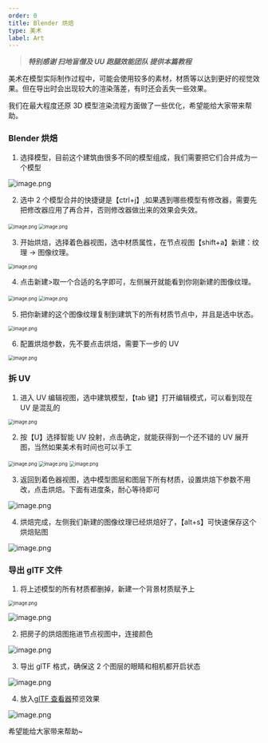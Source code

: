 ```yaml
---
order: 0
title: Blender 烘焙
type: 美术
label: Art
---
```


> **_特别感谢 扫地盲僧及 UU 跑腿效能团队 提供本篇教程_**

美术在模型实际制作过程中，可能会使用较多的素材，材质等以达到更好的视觉效果。但在导出时会出现较大的渲染落差，有时还会丢失一些效果。

我们在最大程度还原 3D 模型渲染流程方面做了一些优化，希望能给大家带来帮助。

### Blender 烘焙

1. 选择模型，目前这个建筑由很多不同的模型组成，我们需要把它们合并成为一个模型

![image.png](https://gw.alipayobjects.com/zos/OasisHub/062ab80a-f13e-4bde-b916-61ed65150540/1635163063741-2a68da6a-bb53-47ef-8404-7f52c127c802.png)

2. 选中 2 个模型合并的快捷键是【ctrl+j】,如果遇到哪些模型有修改器，需要先把修改器应用了再合并，否则修改器做出来的效果会失效。

<img src="https://gw.alipayobjects.com/zos/OasisHub/ba1e9e63-4bf9-431d-95e3-d508e79aad63/1635163542878-3653c3a0-e4f5-4a6c-b7b7-d7184c98a819.png" alt="image.png" style="zoom:67%;" />

<img src="https://gw.alipayobjects.com/zos/OasisHub/2178d932-f0f2-438a-9f8c-527d1f6f05fa/1635163601788-28030c1a-37cd-4713-ba7a-af822bc3933a.png" alt="image.png" style="zoom: 67%;" />

3. 开始烘焙，选择着色器视图，选中材质属性，在节点视图【shift+a】新建：纹理 -> 图像纹理。

<img src="https://gw.alipayobjects.com/zos/OasisHub/e2ba5925-225c-48fa-b9e7-250e6f4e64a0/1635164198831-1237a411-8897-4ad0-b992-33c8b2b4000c.png" alt="image.png" style="zoom: 67%;" />

4. 点击新建>取一个合适的名字即可，左侧展开就能看到你刚新建的图像纹理。

<img src="https://gw.alipayobjects.com/zos/OasisHub/cd9518f4-a6cd-48f3-8b04-7e7dfd20e661/1635164520500-013dc671-1db1-44f2-94a2-7213e0c5c343.png" alt="image.png" style="zoom:67%;" />

<img src="https://gw.alipayobjects.com/zos/OasisHub/3864b696-e0f0-4511-a230-1ca067205f67/1635164571943-ab22c291-6e52-49f2-87d3-cacc1ba6d468.png" alt="image.png" style="zoom:67%;" />

5. 把你新建的这个图像纹理复制到建筑下的所有材质节点中，并且是选中状态。

<img src="https://gw.alipayobjects.com/zos/OasisHub/f92bd96d-4afd-42b5-b575-672461acb064/1635164645095-27735887-b48b-48ee-8877-c01efda281f2.png" alt="image.png" style="zoom:67%;" />

6. 配置烘焙参数，先不要点击烘焙，需要下一步的 UV

<img src="https://gw.alipayobjects.com/zos/OasisHub/38b7d00e-1363-420d-bbc0-a06b1cbbb5f1/1635164890110-0f3449bd-7109-4d22-b083-dc725797b93e.png" alt="image.png" style="zoom:67%;" />

### 拆 UV

1. 进入 UV 编辑视图，选中建筑模型，【tab 键】打开编辑模式，可以看到现在 UV 是混乱的

<img src="https://gw.alipayobjects.com/zos/OasisHub/f98df575-2c59-4288-a567-0ecbc66c1548/1635164950027-7a66b660-7b1d-4e83-a499-b37ac64bb6a9.png" alt="image.png" style="zoom:67%;" />

2. 按【U】选择智能 UV 投射，点击确定，就能获得到一个还不错的 UV 展开图，当然如果美术有时间也可以手工

<img src="https://gw.alipayobjects.com/zos/OasisHub/e4d99da8-5173-4fea-81e1-11ad9f4bc0b8/1635165016801-c5692726-84ab-4362-a588-c21ed49740e0.png" alt="image.png" style="zoom:67%;" />

<img src="https://gw.alipayobjects.com/zos/OasisHub/087c6da9-a38d-4cba-b321-58253235f6f3/1635165024292-fcb7096c-99b7-4ad7-ad22-8600c254294b.png" alt="image.png" style="zoom:67%;" />

<img src="https://gw.alipayobjects.com/zos/OasisHub/f0bb451b-5055-483d-8c33-d4d4c7862a17/1635165041095-d025d34d-b94a-4dae-9748-f8204b69e6fb.png" alt="image.png" style="zoom:67%;" />

3. 返回到着色器视图，选中模型图层和图层下所有材质，设置烘焙下参数不用改，点击烘焙。下面有进度条，耐心等待即可

![image.png](https://gw.alipayobjects.com/zos/OasisHub/e8c439b1-4dc4-419e-abe4-ad7fb7a3b8e5/1635165107820-c9733262-2672-4d1a-ac01-0452ed71c440.png)

4. 烘焙完成，左侧我们新建的图像纹理已经烘焙好了，【alt+s】可快速保存这个烘焙贴图

![image.png](https://gw.alipayobjects.com/zos/OasisHub/96becab7-74e3-4b2b-94e8-0c74bc5929d5/1635165192308-88c6f55f-faa6-4aa2-91c5-2b7114dbc3e8.png)

### 导出 glTF 文件

1. 将上述模型的所有材质都删掉，新建一个背景材质赋予上

<img src="https://gw.alipayobjects.com/zos/OasisHub/3a5bac46-4ccd-4f1a-97d1-5dbb6998d4f5/1635165741680-26d4d4e5-737b-4bc7-9816-afcd532f9501.png" alt="image.png" style="zoom:67%;" />

![image.png](https://gw.alipayobjects.com/zos/OasisHub/a2d19c0a-79b9-4d51-b306-83a86d4388e4/1635165697839-5f88f82f-a66b-453d-970d-3398818ca8d8.png)

2. 把房子的烘焙图拖进节点视图中，连接颜色

![image.png](https://gw.alipayobjects.com/zos/OasisHub/ad28062c-09f0-4586-8ca0-a927f94e57d0/1635165825176-cb680c0b-9126-47f8-8ee2-920df3831a89.png)

3. 导出 glTF 格式，确保这 2 个图层的眼睛和相机都开启状态

![image.png](https://gw.alipayobjects.com/zos/OasisHub/1590d92c-54ba-4efa-b6ca-6c2c3e8b95de/1635165880957-933cc281-8848-436f-a2af-186d818202d1.png)

4. 放入[glTF 查看器](https://galacean.antgroup.com/#/gltf-viewer)预览效果

![image.png](https://gw.alipayobjects.com/zos/OasisHub/81cfd9e4-474a-45dc-8133-de27a9c08dd6/1635166016557-59978f7f-6c91-4f13-99b3-9907e5c8cd44.png)

希望能给大家带来帮助~
